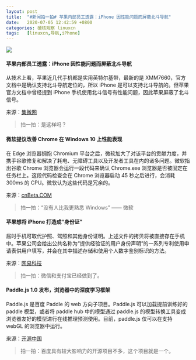 ```yaml
---
layout: post
title:	"#新闻拍一拍# 苹果内部员工透露：iPhone 因性能问题而屏蔽北斗导航"
date:	2020-07-05 12:42:59 +0800 
categories:	硬核观察 linuxcn 
tags:	[linuxcn,导航,iPhone]
---
```



![](/Asserts/Images//attachment/album/202007/05/124232sip179w7v7wvt16y.jpg)


#### 苹果内部员工透露：iPhone 因性能问题而屏蔽北斗导航


从技术上看，苹果近几代手机都是实用英特尔基带，最新的是 XMM7660，官方文档中是确认支持北斗导航定位的，所以 iPhone 是可以支持北斗导航的。但苹果官方文档中曾经提到 iPhone 手机使用北斗信号有性能问题，因此苹果屏蔽了北斗信号。


来源：[集微网](https://tech.163.com/20/0705/09/FGOV5N3A000999LD.html)



> 
> 拍一拍：是这样吗？
> 
> 
> 


#### 微软提议改善 Chrome 在 Windows 10 上性能表现


在 Edge 浏览器拥抱 Chromium 平台之后，微软加大了对该平台的贡献力度，并携手谷歌修复和解决了耗电、无障碍工具以及开发者工具在内的诸多问题。微软指出谷歌 Chrome 浏览器会运行一段代码来确认 Chrome.exe 浏览器是否被固定在任务栏上。这段代码检查会在 Chrome 浏览器启动 45 秒之后进行，会消耗 300ms 的 CPU。微软认为这些代码是冗余的。


来源：[cnBeta.COM](https://www.cnbeta.com/articles/tech/999263.htm)



> 
> 拍一拍：“没有人比我更熟悉 Windows” —— 微软
> 
> 
> 


#### 苹果想将 iPhone 打造成“身份证”


届时手机可取代护照、驾照和其他身份证明。上述文件的拷贝将被直接存在手机中。苹果公司会给出公共名称为“提供经验证的用户身份声明”的一系列专利使用申请表供用户填写，并会在其中描述存储和使用个人数字鉴别标识的方法。


来源：[网易科技](https://tech.163.com/20/0705/09/FGOSQT1R000999LD.html)



> 
> 拍一拍：微信和支付宝已经做到了。
> 
> 
> 


#### Paddle.js 1.0 发布，浏览器中的深度学习框架


Paddle.js 是百度 Paddle 的 web 方向子项目。Paddle.js 可以加载提前训练好的 paddle 模型，或者将 paddle hub 中的模型通过 paddle.js 的模型转换工具变成浏览器友好的模型进行在线推理预测使用。目前，paddle.js 仅可以在支持 webGL 的浏览器中运行。


来源：[开源中国](https://www.oschina.net/news/116880/paddle-js-1-0-released)



> 
> 拍一拍：百度具有较大影响力的开源项目不多，这个项目就是一个。
> 
> 
>
